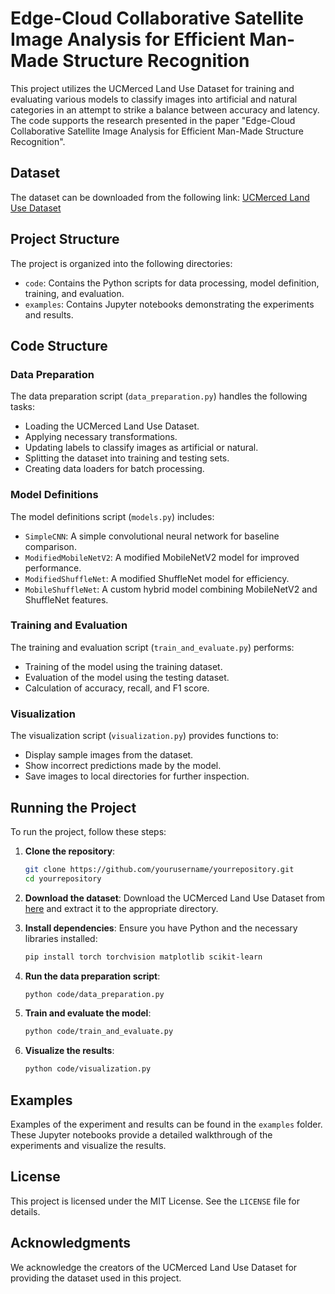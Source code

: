 # Edge-Cloud Collaborative Satellite Image Analysis for Efficient Man-Made Structure Recognition

This project utilizes the UCMerced Land Use Dataset for training and evaluating various models to classify images into artificial and natural categories in an attempt to strike a balance between accuracy and latency. The code supports the research presented in the paper "Edge-Cloud Collaborative Satellite Image Analysis for Efficient Man-Made Structure Recognition".

## Dataset

The dataset can be downloaded from the following link:
[UCMerced Land Use Dataset](http://weegee.vision.ucmerced.edu/datasets/landuse.html)

## Project Structure

The project is organized into the following directories:

- `code`: Contains the Python scripts for data processing, model definition, training, and evaluation.
- `examples`: Contains Jupyter notebooks demonstrating the experiments and results.

## Code Structure

### Data Preparation

The data preparation script (`data_preparation.py`) handles the following tasks:
- Loading the UCMerced Land Use Dataset.
- Applying necessary transformations.
- Updating labels to classify images as artificial or natural.
- Splitting the dataset into training and testing sets.
- Creating data loaders for batch processing.

### Model Definitions

The model definitions script (`models.py`) includes:
- `SimpleCNN`: A simple convolutional neural network for baseline comparison.
- `ModifiedMobileNetV2`: A modified MobileNetV2 model for improved performance.
- `ModifiedShuffleNet`: A modified ShuffleNet model for efficiency.
- `MobileShuffleNet`: A custom hybrid model combining MobileNetV2 and ShuffleNet features.

### Training and Evaluation

The training and evaluation script (`train_and_evaluate.py`) performs:
- Training of the model using the training dataset.
- Evaluation of the model using the testing dataset.
- Calculation of accuracy, recall, and F1 score.

### Visualization

The visualization script (`visualization.py`) provides functions to:
- Display sample images from the dataset.
- Show incorrect predictions made by the model.
- Save images to local directories for further inspection.

## Running the Project

To run the project, follow these steps:

1. **Clone the repository**:
    ```sh
    git clone https://github.com/yourusername/yourrepository.git
    cd yourrepository
    ```

2. **Download the dataset**:
    Download the UCMerced Land Use Dataset from [here](http://weegee.vision.ucmerced.edu/datasets/landuse.html) and extract it to the appropriate directory.

3. **Install dependencies**:
    Ensure you have Python and the necessary libraries installed:
    ```sh
    pip install torch torchvision matplotlib scikit-learn
    ```

4. **Run the data preparation script**:
    ```sh
    python code/data_preparation.py
    ```

5. **Train and evaluate the model**:
    ```sh
    python code/train_and_evaluate.py
    ```

6. **Visualize the results**:
    ```sh
    python code/visualization.py
    ```

## Examples

Examples of the experiment and results can be found in the `examples` folder. These Jupyter notebooks provide a detailed walkthrough of the experiments and visualize the results.

## License

This project is licensed under the MIT License. See the `LICENSE` file for details.

## Acknowledgments

We acknowledge the creators of the UCMerced Land Use Dataset for providing the dataset used in this project.
